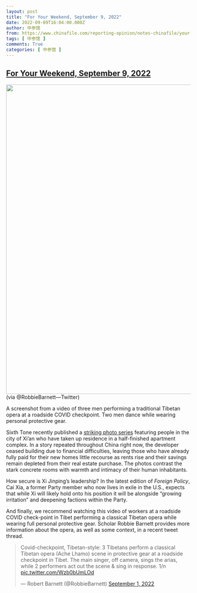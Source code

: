 ```yaml
---
layout: post
title: "For Your Weekend, September 9, 2022"
date: 2022-09-09T16:04:00.000Z
author: 中参馆
from: https://www.chinafile.com/reporting-opinion/notes-chinafile/your-weekend-september-9-2022
tags: [ 中参馆 ]
comments: True
categories: [ 中参馆 ]
---
```

<!--1662739440000-->
[For Your Weekend, September 9, 2022](https://www.chinafile.com/reporting-opinion/notes-chinafile/your-weekend-september-9-2022)
------

<div>
<div class="view view-featured-photo view-id-featured_photo view-display-id-panel_pane_1 visual-box view-dom-id-98b49ebf2ee1a0c105b36f5cd21ca35b">                  <div class="content view-content">        <div class="views-row views-row-1">        <div class="views-field views-field-field-common-featured-photo">        <div class="field-content"><a href="https://www.chinafile.com/sites/default/files/assets/images/article/featured/tibetan_operan_ppp_screenshot1.jpg" title="For Your Weekend, September 9, 2022" class="colorbox" data-colorbox-gallery="gallery-node-54246-ru0hT9Ou-Vg" data-cbox-img-attrs="{"title": "", "alt": ""}"><img src="https://www.chinafile.com/sites/default/files/styles/large/public/assets/images/article/featured/tibetan_operan_ppp_screenshot1.jpg?itok=tLlBYYKB" width="1500" height="844" alt title referrerpolicy="no-referrer"></a></div>  </div>    <div>        <div class="photo-credit">(via @RobbieBarnett—Twitter)</div>  </div>    <div>        <div class="photo-caption"><p>A screenshot from a video of three men performing a traditional Tibetan opera at a roadside COVID checkpoint. Two men dance while wearing personal protective gear.</p></div>  </div>  </div>    </div>            </div>            <div class="content">    <div class="field field-name-body field-type-text-with-summary field-label-hidden">      <p>Sixth Tone recently published a <a href="https://www.sixthtone.com/news/1011074/life-in-one-of-chinas-unfinished-apartment-complexes?source=channel_vivid" target="_blank">striking photo series</a> featuring people in the city of Xi’an who have taken up residence in a half-finished apartment complex. In a story repeated throughout China right now, the developer ceased building due to financial difficulties, leaving those who have already fully paid for their new homes little recourse as rents rise and their savings remain depleted from their real estate purchase. The photos contrast the stark concrete rooms with warmth and intimacy of their human inhabitants.</p><p>How secure is Xi Jinping’s leadership? In the <ahref=https: www.foreignaffairs.com china xi-jinping-china-weakness-hubris-paranoia-threaten-future target="_blank">latest edition of <em>Foreign Policy</em>, Cai Xia, a former Party member who now lives in exile in the U.S., expects that while Xi will likely hold onto his position it will be alongside “growing irritation” and deepening factions within the Party.</ahref=https:></p><p>And finally, we recommend watching this video of workers at a roadside COVID check-point in Tibet performing a classical Tibetan opera while wearing full personal protective gear. Scholar Robbie Barnett provides more information about the opera, as well as some context, in a recent tweet thread.</p><blockquote class="twitter-tweet"><p lang="en" dir="ltr">Covid-checkpoint, Tibetan-style: 3 Tibetans perform a classical Tibetan opera (Ache Lhamo) scene in protective gear at a roadside checkpoint in Tibet. The main singer, off camera, sings the arias, while 2 performers act out the scene & sing in response. 1/n <a href="https://t.co/Wzb0bUmLOd">pic.twitter.com/Wzb0bUmLOd</a></p>— Robert Barnett (@RobbieBarnett) <a href="https://twitter.com/RobbieBarnett/status/1565363318361145344?ref_src=twsrc%5Etfw">September 1, 2022</a></blockquote>   </div>  </div>
</div>
